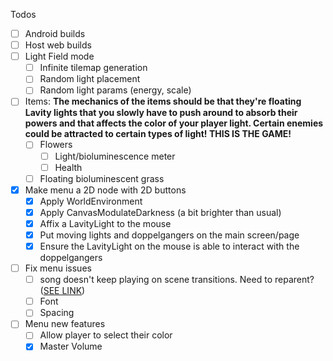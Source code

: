 Todos
- [ ] Android builds
- [ ] Host web builds
- [ ] Light Field mode
	- [ ] Infinite tilemap generation
	- [ ] Random light placement
	- [ ] Random light params (energy, scale)
- [ ] Items: **The mechanics of the items should be that they're floating Lavity lights that you slowly have to push around to absorb their powers and that affects the color of your player light. Certain enemies could be attracted to certain types of light! THIS IS THE GAME!**
	- [ ] Flowers
		- [ ] Light/bioluminescence meter
		- [ ] Health
	- [ ] Floating bioluminescent grass
- [x] Make menu a 2D node with 2D buttons
	- [x] Apply WorldEnvironment
	- [x] Apply CanvasModulateDarkness (a bit brighter than usual)
	- [x] Affix a LavityLight to the mouse
	- [x] Put moving lights and doppelgangers on the main screen/page
	- [x] Ensure the LavityLight on the mouse is able to interact with the doppelgangers
- [ ] Fix menu issues
	- [ ] song doesn't keep playing on scene transitions. Need to reparent? ([SEE LINK](https://www.youtube.com/watch?v=lILnUD3xph8&ab_channel=SomaAnimus))
	- [ ] Font
	- [ ] Spacing
- [ ] Menu new features
	- [ ] Allow player to select their color
	- [x] Master Volume
